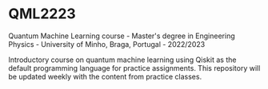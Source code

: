 # QML2223

Quantum Machine Learning course - Master's degree in Engineering Physics - University of Minho, Braga, Portugal - 2022/2023

Introductory course on quantum machine learning using Qiskit as the default programming language for practice assignments. 
This repository will be updated weekly with the content from practice classes.
